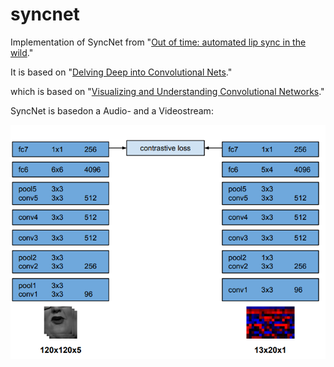 # syncnet

Implementation of SyncNet from "[Out of time: automated lip sync in the wild](https://www.robots.ox.ac.uk/~vgg/publications/2016/Chung16a/chung16a.pdf)."

It is based on "[Delving Deep into Convolutional Nets](https://arxiv.org/pdf/1405.3531.pdf)."

which is based on "[Visualizing and Understanding Convolutional Networks](https://arxiv.org/pdf/1311.2901.pdf)."

SyncNet is basedon a Audio- and a Videostream:

<img src="/Training/model.png" width="600">
